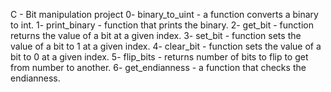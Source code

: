 C - Bit manipulation project
0- binary_to_uint - a function converts a binary to int.
1- print_binary - function that prints the binary.
2- get_bit - function returns the value of a bit at a given index.
3- set_bit - function sets the value of a bit to 1 at a given index.
4- clear_bit - function sets the value of a bit to 0 at a given index.
5- flip_bits - returns number of bits to flip to get from number to another.
6- get_endianness - a function that checks the endianness.
